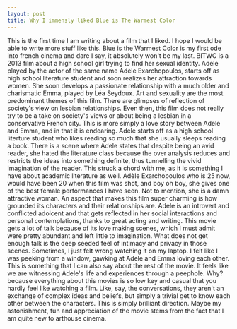 ```yaml
---
layout: post
title: Why I immensly liked Blue is The Warmest Color
---
```


This is the first time I am writing about a film that I liked. I hope I would be able to write more stuff like this. Blue is the Warmest Color is my first ode into french cinema and dare I say, it absolutely won't be my last. BITWC is a 2013 film about a high school girl trying to find her sexual identity. Adele played by the actor of the same name Adèle Exarchopoulos, starts off as high school literature student and soon realizes her attraction towards women. She soon develops a passionate relationship with a much older and charismatic Emma, played by Léa Seydoux. Art and sexuality are the most predominant themes of this film. There are glimpses of reflection of society's view on lesbian relationships. Even then, this film does not really try to be a take on society's views or about being a lesbian in a conservative French city. This is more simply a love story between Adele and Emma, and in that it is endearing. Adele starts off as a high school literture student who likes reading so much that she usually sleeps reading a book. There is a scene where Adele states that despite being an avid reader, she hated the literature class because the over analysis reduces and restricts the ideas into something definite, thus tunnelling the vivid imagination of the reader. This struck a chord with me, as it is something I have about academic literature as well. Adèle Exarchopoulos who is 25 now, would have been 20 when this film was shot, and boy oh boy, she gives one of the best female performances I have seen. Not to mention, she is a damn attractive woman.  An aspect that makes this film super charming is how grounded its characters and their relationships are. Adele is an introvert and conflicted adolcent and that gets reflected in her social interactions and personal contemplations, thanks to great acting and writing. This movie gets a lot of talk because of its love making scenes, which I must admit were pretty abundant and left little to imagination. What does not get enough talk is the deep seeded feel of intimacy and privacy in those scenes. Sometimes, I just felt wrong watching it on my laptop. I felt like I was peeking from a window, gawking at Adele and Emma loving each other. This is something that I can also say about the rest of the movie. It feels like we are witnessing Adele's life and experiences through a peephole. Why? because everything about this movies is so low key and casual that you hardly feel like watching a film. Like, say, the conversations, they aren't an exchange of complex ideas and beliefs, but simply a trivial get to know each other between the characters. This is simply brilliant direction. Maybe my astonishment, fun and appreciation of the movie stems from the fact that I am quite new to arthouse cinema.
